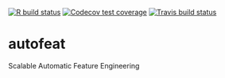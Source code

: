 <!-- badges: start -->
[![R build status](https://github.com/MrDomani/autofeat/workflows/R-CMD-check/badge.svg)](https://github.com/MrDomani/autofeat/actions?query=workflow%3AR-CMD-check)
  [![Codecov test coverage](https://codecov.io/gh/MrDomani/autofeat/branch/master/graph/badge.svg)](https://codecov.io/gh/MrDomani/autofeat?branch=master)
  [![Travis build status](https://travis-ci.org/MrDomani/autofeat.svg?branch=master)](https://travis-ci.org/MrDomani/autofeat)
  <!-- badges: end -->
# autofeat
Scalable Automatic Feature Engineering
